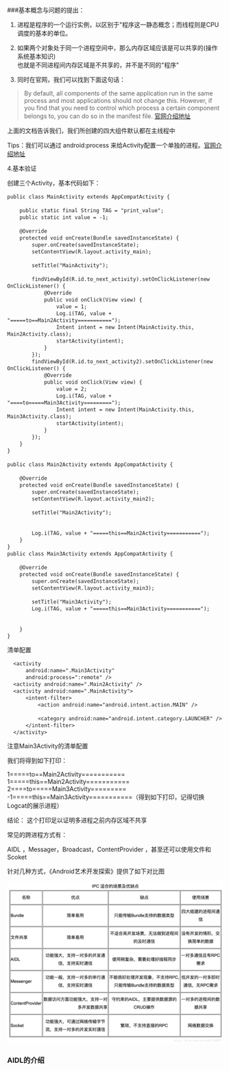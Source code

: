 
###基本概念与问题的提出：

1. 进程是程序的一个运行实例，以区别于"程序这一静态概念；而线程则是CPU调度的基本的单位。

2. 如果两个对象处于同一个进程空间中，那么内存区域应该是可以共享的(操作系统基本知识)<br/>
   也就是不同进程间内存区域是不共享的，并不是不同的"程序"
  
3. 同时在官网，我们可以找到下面这句话：
 > By default, all components of the same application run in the same process and most applications should not change this. However, if you find that you need to control which process a certain component belongs to, you can do so in the manifest file.
 [官网介绍地址](https://stuff.mit.edu/afs/sipb/project/android/docs/guide/components/processes-and-threads.html)
  
 上面的文档告诉我们，我们所创建的四大组件默认都在主线程中
 
 Tips：我们可以通过 android:process 来给Activity配置一个单独的进程。[官网介绍地址](https://developer.android.google.cn/guide/topics/manifest/activity-element?hl=zh-cn#proc)
  
4.基本验证

  创建三个Activity，基本代码如下：

	public class MainActivity extends AppCompatActivity {
	
	    public static final String TAG = "print_value";
	    public static int value = -1;
	
	    @Override
	    protected void onCreate(Bundle savedInstanceState) {
	        super.onCreate(savedInstanceState);
	        setContentView(R.layout.activity_main);
	
	        setTitle("MainActivity");
	
	        findViewById(R.id.to_next_activity).setOnClickListener(new OnClickListener() {
	            @Override
	            public void onClick(View view) {
	                value = 1;
	                Log.i(TAG, value + "=====to==Main2Activity===========");
	                Intent intent = new Intent(MainActivity.this, Main2Activity.class);
	                startActivity(intent);
	            }
	        });
	        findViewById(R.id.to_next_activity2).setOnClickListener(new OnClickListener() {
	            @Override
	            public void onClick(View view) {
	                value = 2;
	                Log.i(TAG, value + "====to=====Main3Activity=========");
	                Intent intent = new Intent(MainActivity.this, Main3Activity.class);
	                startActivity(intent);
	            }
	        });
	    }
	}
	
	public class Main2Activity extends AppCompatActivity {
	
	    @Override
	    protected void onCreate(Bundle savedInstanceState) {
	        super.onCreate(savedInstanceState);
	        setContentView(R.layout.activity_main2);
	
	        setTitle("Main2Activity");
	
	
	        Log.i(TAG, value + "=====this==Main2Activity===========");
	    }
	}
	public class Main3Activity extends AppCompatActivity {
	
	    @Override
	    protected void onCreate(Bundle savedInstanceState) {
	        super.onCreate(savedInstanceState);
	        setContentView(R.layout.activity_main3);
	
	        setTitle("Main3Activity");
	        Log.i(TAG, value + "=====this==Main3Activity===========");
	
	
	    }
	}

清单配置

	  <activity
	      android:name=".Main3Activity"
	      android:process=":remote" />
	  <activity android:name=".Main2Activity" />
	  <activity android:name=".MainActivity">
	      <intent-filter>
	          <action android:name="android.intent.action.MAIN" />
	
	          <category android:name="android.intent.category.LAUNCHER" />
	      </intent-filter>
	  </activity>



 注意Main3Activity的清单配置

 我们将得到如下打印：

  1=====to==Main2Activity===========</br>
  1=====this==Main2Activity===========</br>
  2====to=====Main3Activity=========</br>
  -1=====this==Main3Activity===========（得到如下打印，记得切换Logcat的展示进程）</br>

 结论： 这个打印足以证明多进程之前内存区域不共享 


常见的跨进程方式有：

AIDL ，Messager，Broadcast，ContentProvider ，甚至还可以使用文件和Scoket

针对几种方式，《Android艺术开发探索》提供了如下对比图

![几种方式比较](pic/几种方式比较.png)

 
### AIDL的介绍
 
